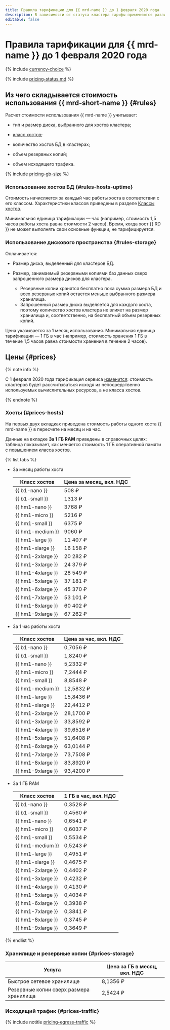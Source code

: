 ```yaml
---
title: Правила тарификации для {{ mrd-name }} до 1 февраля 2020 года
description: В зависимости от статуса кластера тарифы применяются различным образом. Для запущенного кластера (Running) тарифицируются как вычислительные ресурсы, так и объем хранилища и резервных копий. Для остановленного кластера (Stopped) тарифицируется только объем хранилища и резервных копий.
editable: false
---
```


# Правила тарификации для {{ mrd-name }} до 1 февраля 2020 года

{% include [currency-choice](../../_includes/pricing/currency-choice.md) %}

{% include [pricing-status.md](../../_includes/mdb/pricing-status.md) %}


## Из чего складывается стоимость использования {{ mrd-short-name }} {#rules}

Расчет стоимости использования {{ mrd-name }} учитывает:

* тип и размер диска, выбранного для хостов кластера;

* [класс хостов](../concepts/instance-types.md);

* количество хостов БД в кластерах;

* объем резервных копий;

* объем исходящего трафика.

{% include [pricing-gb-size](../../_includes/pricing-gb-size.md) %}


### Использование хостов БД {#rules-hosts-uptime}

Стоимость начисляется за каждый час работы хоста в соответствии с его классом. Характеристики классов приведены в разделе [Классы хостов](../concepts/instance-types.md).

Минимальная единица тарификации — час (например, стоимость 1,5 часов работы хоста равна стоимости 2 часов). Время, когда хост {{ RD }} не может выполнять свои основные функции, не тарифицируется.


### Использование дискового пространства {#rules-storage}

Оплачивается:

* Размер диска, выделенный для кластеров БД.

* Размер, занимаемый резервными копиями баз данных сверх запрошенного размера дисков для кластера.

    * Резервные копии хранятся бесплатно пока сумма размера БД и всех резервных копий остается меньше выбранного размера хранилища.
    * Запрошенный размер диска выделяется для каждого хоста, поэтому количество хостов кластера не влияет на размер хранилища и, соответственно, на бесплатный объем резервных копий.

Цена указывается за 1 месяц использования. Минимальная единица тарификации — 1 ГБ в час (например, стоимость хранения 1 ГБ в течение 1,5 часов равна стоимости хранения в течение 2 часов).


## Цены {#prices}

{% note info %}

С 1 февраля 2020 года тарификация сервиса [изменится](pricing-01022020.md#prices): стоимость кластеров будет рассчитываться исходя из непосредственно используемых вычислительных ресурсов, а не класса хостов.

{% endnote %}


### Хосты {#prices-hosts}

На первых двух вкладках приведена стоимость работы одного хоста {{ mrd-name }} в пересчете на месяц и на час.

Данные на вкладке **За 1 ГБ RAM** приведены в справочных целях: таблица показывает, как меняется стоимость 1 ГБ оперативной памяти с повышением класса хостов.

{% list tabs %}

- За месяц работы хоста

  Класс хостов | Цена за месяц, вкл. НДС
  ----- | -----
  {{ b1-nano }} | 508 ₽
  {{ b1-small }}  | 1313 ₽
  {{ hm1-nano }} | 3768 ₽
  {{ hm1-micro }}  | 5216 ₽
  {{ hm1-small }}  | 6375 ₽
  {{ hm1-medium }}  | 9060 ₽
  {{ hm1-large }}  | 11 407 ₽
  {{ hm1-xlarge }}  | 16 158 ₽
  {{ hm1-2xlarge }}  | 20 282 ₽
  {{ hm1-3xlarge }}  | 24 379 ₽
  {{ hm1-4xlarge }} | 28 549 ₽
  {{ hm1-5xlarge }} | 37 181 ₽
  {{ hm1-6xlarge }} | 45 370 ₽
  {{ hm1-7xlarge }} | 53 101 ₽
  {{ hm1-8xlarge }} | 60 402 ₽
  {{ hm1-9xlarge }} | 67 262 ₽

- За 1 час работы хоста

  Класс хостов | Цена за час, вкл. НДС
  ----- | -----
  {{ b1-nano }}  | 0,7056 ₽
  {{ b1-small }}  | 1,8240 ₽
  {{ hm1-nano }}  | 5,2332 ₽
  {{ hm1-micro }}  | 7,2444 ₽
  {{ hm1-small }}  | 8,8548 ₽
  {{ hm1-medium }}  | 12,5832 ₽
  {{ hm1-large }}  | 15,8436 ₽
  {{ hm1-xlarge }}  | 22,4412 ₽
  {{ hm1-2xlarge }}  | 28,1700 ₽
  {{ hm1-3xlarge }}  | 33,8592 ₽
  {{ hm1-4xlarge }}  | 39,6516 ₽
  {{ hm1-5xlarge }}  | 51,6408 ₽
  {{ hm1-6xlarge }}  | 63,0144 ₽
  {{ hm1-7xlarge }}  | 73,7508 ₽
  {{ hm1-8xlarge }}  | 83,8920 ₽
  {{ hm1-9xlarge }}  | 93,4200 ₽

- За 1 ГБ RAM

  Класс хостов | 1 ГБ в час, вкл. НДС
  ----- | -----
  {{ b1-nano }}  | 0,3528 ₽
  {{ b1-small }}  | 0,4560 ₽
  {{ hm1-nano }}  | 0,6541 ₽
  {{ hm1-micro }}  | 0,6037 ₽
  {{ hm1-small }}  | 0,5534 ₽
  {{ hm1-medium }}  | 0,5243 ₽
  {{ hm1-large }}  | 0,4951 ₽
  {{ hm1-xlarge }}  | 0,4675 ₽
  {{ hm1-2xlarge }}  | 0,4402 ₽
  {{ hm1-3xlarge }}  | 0,4232 ₽
  {{ hm1-4xlarge }}  | 0,4130 ₽
  {{ hm1-5xlarge }}  | 0,4034 ₽
  {{ hm1-6xlarge }}  | 0,3938 ₽
  {{ hm1-7xlarge }}  | 0,3841 ₽
  {{ hm1-8xlarge }}  | 0,3745 ₽
  {{ hm1-9xlarge }}  | 0,3649 ₽

{% endlist %}


### Хранилище и резервные копии {#prices-storage}

Услуга | Цена за ГБ в месяц, вкл. НДС
----- | -----
Быстрое сетевое хранилище  | 8,1356 ₽ |
Резервные копии сверх размера хранилища  | 2,5424 ₽

### Исходящий трафик {#prices-traffic}

{% include notitle [pricing-egress-traffic](../../_includes/pricing/pricing-egress-traffic.md) %}
